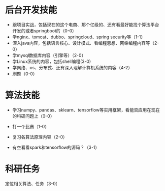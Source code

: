 # 后台开发技能

- 跟项目实战，包括现在的这个电商、那个亿级的、还有看最好能找个算法平台开发的或者springboot的（0-0）
- 学nginx、tomcat、dubbo、springcloud、spring security等（1-1）
- 深入java内容，包括语言核心、设计模式、看编程思想、网络编程内容等（2-0）
- 学mysql数据库内容（引擎等）（2-0）
- 学Linux系统的内容，包括shell编程(3-0)
- 学网络、os、分布式、还有深入理解计算机系统的内容（4-2）
- 刷题（0-0）



# 算法技能

- 学习numpy、pandas、sklearn、tensorflow等实用框架，看能否应用在现在的科研问题上（0-0）
- 打一个比赛（1-0）
- 复习各算法原理内容（2-0）

- 有空看看spark和tensorflow的源码？（3-1）



# 科研任务

定位相关算法、任务（3-0）

